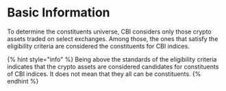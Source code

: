 # Basic Information

To determine the constituents universe, CBI considers only those crypto assets traded on select exchanges. Among those, the ones that satisfy the eligibility criteria are considered the constituents for CBI indices.

{% hint style="info" %}
Being above the standards of the eligibility criteria indicates that the crypto assets are considered candidates for constituents of CBI indices. It does not mean that they all can be constituents.
{% endhint %}
